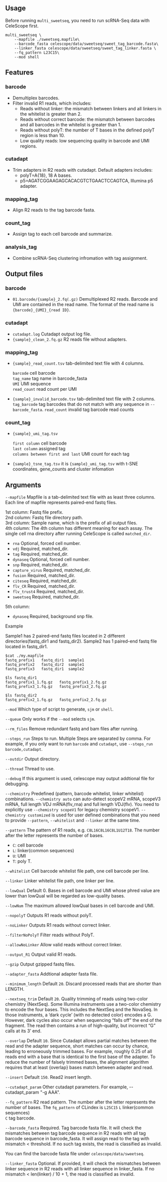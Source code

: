 ## Usage
Before running `multi_sweetseq`, you need to run scRNA-Seq data with CeleScope first.
```
multi_sweetseq \
    --mapfile ./sweetseq.mapfile\
    --barcode_fasta celescope/data/sweetseq/sweet_tag_barcode.fasta\
    --linker_fasta celescope/data/sweetseq/sweet_tag_linker.fasta \
    --fq_pattern L23C15\
    --mod shell
```
## Features
### barcode

- Demultiplex barcodes.
- Filter invalid R1 reads, which includes:
    - Reads without linker: the mismatch between linkers and all linkers in the whitelist is greater than 2.  
    - Reads without correct barcode: the mismatch between barcodes and all barcodes in the whitelist is greater than 1.  
    - Reads without polyT: the number of T bases in the defined polyT region is less than 10.
    - Low quality reads: low sequencing quality in barcode and UMI regions.


### cutadapt
- Trim adapters in R2 reads with cutadapt. Default adapters includes:
    - polyT=A{18}, 18 A bases. 
    - p5=AGATCGGAAGAGCACACGTCTGAACTCCAGTCA, Illumina p5 adapter.

### mapping_tag
- Align R2 reads to the tag barcode fasta.


### count_tag
- Assign tag to each cell barcode and summarize.


### analysis_tag
- Combine scRNA-Seq clustering infromation with tag assignment.

## Output files
### barcode

- `01.barcode/{sample}_2.fq(.gz)` Demultiplexed R2 reads. Barcode and UMI are contained in the read name. The format of 
the read name is `{barcode}_{UMI}_{read ID}`.

### cutadapt
- `cutadapt.log` Cutadapt output log file.
- `{sample}_clean_2.fq.gz` R2 reads file without adapters.

### mapping_tag

- `{sample}_read_count.tsv` tab-delimited text file with 4 columns.

    `barcode` cell barcode  
    `tag_name`  tag name in barcode_fasta  
    `UMI`   UMI sequence  
    `read_count` read count per UMI

- `{sample}_invalid_barcode.tsv` tab-delimited text file with 2 columns.
    `tag_barcode` tag barcodes that do not match with any sequence in `--barcode_fasta`.
    `read_count` invalid tag barcode read counts

### count_tag

- `{sample}_umi_tag.tsv` 

    `first column` cell barcode  
    `last column`  assigned tag  
    `columns between first and last` UMI count for each tag 

- `{sample}_tsne_tag.tsv` it is `{sample}_umi_tag.tsv` with t-SNE coordinates, gene_counts and cluster infomation

## Arguments
`--mapfile` Mapfile is a tab-delimited text file with as least three columns. Each line of mapfile represents paired-end fastq files.

1st column: Fastq file prefix.  
2nd column: Fastq file directory path.  
3rd column: Sample name, which is the prefix of all output files.  
4th column: The 4th column has different meaning for each assay. The single cell rna directory after running CeleScope is called `matched_dir`.

- `rna` Optional, forced cell number.
- `vdj` Required, matched_dir.
- `tag` Required, matched_dir.
- `dynaseq` Optional, forced cell number.
- `snp` Required, matched_dir.
- `capture_virus` Required, matched_dir.
- `fusion` Required, matched_dir.
- `citeseq` Required, matched_dir.
- `flv_CR` Required, matched_dir.
- `flv_trust4` Required, matched_dir.
- `sweetseq` Required, matched_dir.
 
5th column:
- `dynaseq` Required, background snp file.

Example

Sample1 has 2 paired-end fastq files located in 2 different directories(fastq_dir1 and fastq_dir2). Sample2 has 1 paired-end fastq file located in fastq_dir1.
```
$cat ./my.mapfile
fastq_prefix1	fastq_dir1	sample1
fastq_prefix2	fastq_dir2	sample1
fastq_prefix3	fastq_dir1	sample2

$ls fastq_dir1
fastq_prefix1_1.fq.gz	fastq_prefix1_2.fq.gz
fastq_prefix3_1.fq.gz	fastq_prefix3_2.fq.gz

$ls fastq_dir2
fastq_prefix2_1.fq.gz	fastq_prefix2_2.fq.gz
```

`--mod` Which type of script to generate, `sjm` or `shell`.

`--queue` Only works if the `--mod` selects `sjm`.

`--rm_files` Remove redundant fastq and bam files after running.

`--steps_run` Steps to run. Multiple Steps are separated by comma. For example, if you only want to run `barcode` and `cutadapt`, 
use `--steps_run barcode,cutadapt`.

`--outdir` Output directory.

`--thread` Thread to use.

`--debug` If this argument is used, celescope may output addtional file for debugging.

`--chemistry` Predefined (pattern, barcode whitelist, linker whitelist) combinations. `--chemistry auto` can auto-detect scopeV2 mRNA, scopeV3 mRNA, full length VDJ mRNA(flv_rna) and full length VDJ(flv). You need to explicitly use `--chemistry scopeV1` for legacy chemistry scopeV1. `--chemistry customized` is used for user defined combinations that you need to provide `--pattern`, `--whitelist` and `--linker` at the same time.

`--pattern` The pattern of R1 reads, e.g. `C8L16C8L16C8L1U12T18`. The number after the letter represents the number 
        of bases.  
- `C`: cell barcode  
- `L`: linker(common sequences)  
- `U`: UMI    
- `T`: poly T.

`--whitelist` Cell barcode whitelist file path, one cell barcode per line.

`--linker` Linker whitelist file path, one linker per line.

`--lowQual` Default 0. Bases in cell barcode and UMI whose phred value are lower than lowQual will be regarded as low-quality bases.

`--lowNum` The maximum allowed lowQual bases in cell barcode and UMI.

`--nopolyT` Outputs R1 reads without polyT.

`--noLinker` Outputs R1 reads without correct linker.

`--filterNoPolyT` Filter reads without PolyT.

`--allowNoLinker` Allow valid reads without correct linker.

`--output_R1` Output valid R1 reads.

`--gzip` Output gzipped fastq files.

`--adapter_fasta` Addtional adapter fasta file.

`--minimum_length` Default `20`. Discard processed reads that are shorter than LENGTH.

`--nextseq_trim` Default `20`. Quality trimming of reads using two-color chemistry (NextSeq). 
Some Illumina instruments use a two-color chemistry to encode the four bases. 
This includes the NextSeq and the NovaSeq. 
In those instruments, a ‘dark cycle’ (with no detected color) encodes a G. 
However, dark cycles also occur when sequencing “falls off” the end of the fragment.
The read then contains a run of high-quality, but incorrect “G” calls at its 3’ end.

`--overlap` Default `10`. Since Cutadapt allows partial matches between the read and the adapter sequence,
short matches can occur by chance, leading to erroneously trimmed bases. 
For example, roughly 0.25 of all reads end with a base that is identical to the first base of the adapter. 
To reduce the number of falsely trimmed bases, the alignment algorithm requires that 
at least {overlap} bases match between adapter and read.

`--insert` Default `150`. Read2 insert length.

`--cutadapt_param` Other cutadapt parameters. For example, --cutadapt_param "-g AAA".

`--fq_pattern` R2 read pattern. The number after the letter represents the number of bases. The `fq_pattern` of CLindex is `L25C15`
`L` linker(common sequences)  
`C` tag barcode.

`--barcode_fasta` Required. Tag barcode fasta file. It will check the mismatches between tag barcode 
sequence in R2 reads with all tag barcode sequence in barcode_fasta. 
It will assign read to the tag with mismatch < threshold. 
If no such tag exists, the read is classified as invalid.

You can find the barcode fasta file under `celescope/data/sweetseq`.

`--linker_fasta` Optional. If provided, it will check the mismatches between linker sequence in R2 reads 
with all linker sequence in linker_fasta. If no mismatch < len(linker) / 10 + 1, the read is classified as invalid.

